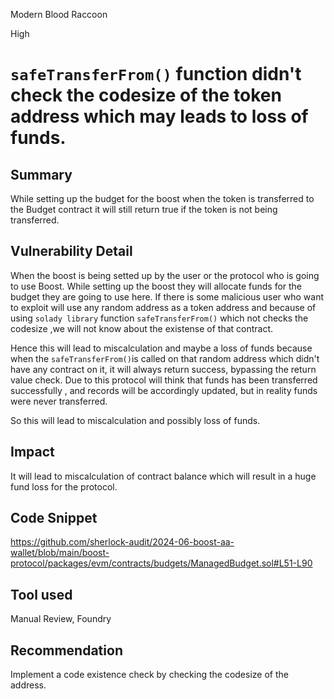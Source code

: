 Modern Blood Raccoon

High

# `safeTransferFrom()` function didn't check the codesize of the token address which may leads to loss of funds.

## Summary
While setting up the budget for the boost when the token is transferred to the Budget contract it will still return true if the token is not being transferred.

## Vulnerability Detail
When the boost is being setted up by the user or the protocol who is going to use Boost. While setting up the boost they will allocate funds for the budget they are going to use here.
If there is some malicious user who want to exploit will use any random address as a token address and because of using `solady library` function `safeTransferFrom()` which not checks the codesize ,we will not know about the existense of that contract.

Hence this will lead to miscalculation and maybe a loss of funds because when the `safeTransferFrom()`is called on that random address which didn't have any contract on it, it will always return success, bypassing the return value check. Due to this protocol will think that funds has been transferred successfully , and records will be accordingly updated, but in reality funds were never transferred.

So this will lead to miscalculation and possibly loss of funds.

## Impact
It will lead to miscalculation of contract balance which will result in a huge fund loss for the protocol.

## Code Snippet
https://github.com/sherlock-audit/2024-06-boost-aa-wallet/blob/main/boost-protocol/packages/evm/contracts/budgets/ManagedBudget.sol#L51-L90

## Tool used

Manual Review, Foundry

## Recommendation
Implement a code existence check by checking the codesize of the address.